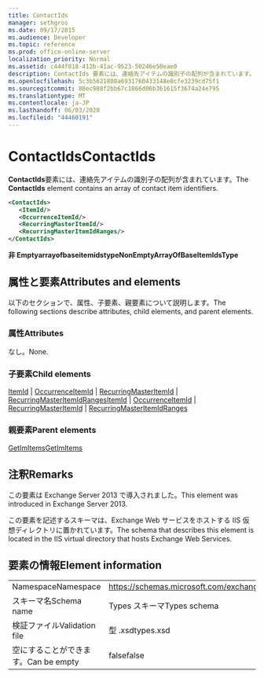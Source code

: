 ```yaml
---
title: ContactIds
manager: sethgros
ms.date: 09/17/2015
ms.audience: Developer
ms.topic: reference
ms.prod: office-online-server
localization_priority: Normal
ms.assetid: c444f818-412b-41ac-9523-50246e50eae0
description: ContactIds 要素には、連絡先アイテムの識別子の配列が含まれています。
ms.openlocfilehash: 5c3b5621808a6931760433148e0cfe3239cd75f1
ms.sourcegitcommit: 88ec988f2bb67c1866d06b361615f3674a24e795
ms.translationtype: MT
ms.contentlocale: ja-JP
ms.lasthandoff: 06/03/2020
ms.locfileid: "44460191"
---
```

# <a name="contactids"></a><span data-ttu-id="35648-103">ContactIds</span><span class="sxs-lookup"><span data-stu-id="35648-103">ContactIds</span></span>

<span data-ttu-id="35648-104">**ContactIds**要素には、連絡先アイテムの識別子の配列が含まれています。</span><span class="sxs-lookup"><span data-stu-id="35648-104">The **ContactIds** element contains an array of contact item identifiers.</span></span> 
  
```XML
<ContactIds>
   <ItemId/>
   <OccurrenceItemId/>
   <RecurringMasterItemId/>
   <RecurringMasterItemIdRanges/>
</ContactIds>
```

 <span data-ttu-id="35648-105">**非 Emptyarrayofbaseitemidstype**</span><span class="sxs-lookup"><span data-stu-id="35648-105">**NonEmptyArrayOfBaseItemIdsType**</span></span>
## <a name="attributes-and-elements"></a><span data-ttu-id="35648-106">属性と要素</span><span class="sxs-lookup"><span data-stu-id="35648-106">Attributes and elements</span></span>

<span data-ttu-id="35648-107">以下のセクションで、属性、子要素、親要素について説明します。</span><span class="sxs-lookup"><span data-stu-id="35648-107">The following sections describe attributes, child elements, and parent elements.</span></span>
  
### <a name="attributes"></a><span data-ttu-id="35648-108">属性</span><span class="sxs-lookup"><span data-stu-id="35648-108">Attributes</span></span>

<span data-ttu-id="35648-109">なし。</span><span class="sxs-lookup"><span data-stu-id="35648-109">None.</span></span>
  
### <a name="child-elements"></a><span data-ttu-id="35648-110">子要素</span><span class="sxs-lookup"><span data-stu-id="35648-110">Child elements</span></span>

<span data-ttu-id="35648-111">[ItemId](itemid.md)  | [OccurrenceItemId](occurrenceitemid.md)  | [RecurringMasterItemId](recurringmasteritemid.md)  | [RecurringMasterItemIdRanges](recurringmasteritemidranges.md)</span><span class="sxs-lookup"><span data-stu-id="35648-111">[ItemId](itemid.md) | [OccurrenceItemId](occurrenceitemid.md) | [RecurringMasterItemId](recurringmasteritemid.md) | [RecurringMasterItemIdRanges](recurringmasteritemidranges.md)</span></span>
  
### <a name="parent-elements"></a><span data-ttu-id="35648-112">親要素</span><span class="sxs-lookup"><span data-stu-id="35648-112">Parent elements</span></span>

[<span data-ttu-id="35648-113">GetImItems</span><span class="sxs-lookup"><span data-stu-id="35648-113">GetImItems</span></span>](getimitems.md)
  
## <a name="remarks"></a><span data-ttu-id="35648-114">注釈</span><span class="sxs-lookup"><span data-stu-id="35648-114">Remarks</span></span>

<span data-ttu-id="35648-115">この要素は Exchange Server 2013 で導入されました。</span><span class="sxs-lookup"><span data-stu-id="35648-115">This element was introduced in Exchange Server 2013.</span></span>
  
<span data-ttu-id="35648-116">この要素を記述するスキーマは、Exchange Web サービスをホストする IIS 仮想ディレクトリに置かれています。</span><span class="sxs-lookup"><span data-stu-id="35648-116">The schema that describes this element is located in the IIS virtual directory that hosts Exchange Web Services.</span></span>
  
## <a name="element-information"></a><span data-ttu-id="35648-117">要素の情報</span><span class="sxs-lookup"><span data-stu-id="35648-117">Element information</span></span>

|||
|:-----|:-----|
|<span data-ttu-id="35648-118">Namespace</span><span class="sxs-lookup"><span data-stu-id="35648-118">Namespace</span></span>  <br/> |https://schemas.microsoft.com/exchange/services/2006/types  <br/> |
|<span data-ttu-id="35648-119">スキーマ名</span><span class="sxs-lookup"><span data-stu-id="35648-119">Schema name</span></span>  <br/> |<span data-ttu-id="35648-120">Types スキーマ</span><span class="sxs-lookup"><span data-stu-id="35648-120">Types schema</span></span>  <br/> |
|<span data-ttu-id="35648-121">検証ファイル</span><span class="sxs-lookup"><span data-stu-id="35648-121">Validation file</span></span>  <br/> |<span data-ttu-id="35648-122">型 .xsd</span><span class="sxs-lookup"><span data-stu-id="35648-122">types.xsd</span></span>  <br/> |
|<span data-ttu-id="35648-123">空にすることができます。</span><span class="sxs-lookup"><span data-stu-id="35648-123">Can be empty</span></span>  <br/> |<span data-ttu-id="35648-124">false</span><span class="sxs-lookup"><span data-stu-id="35648-124">false</span></span>  <br/> |
   

